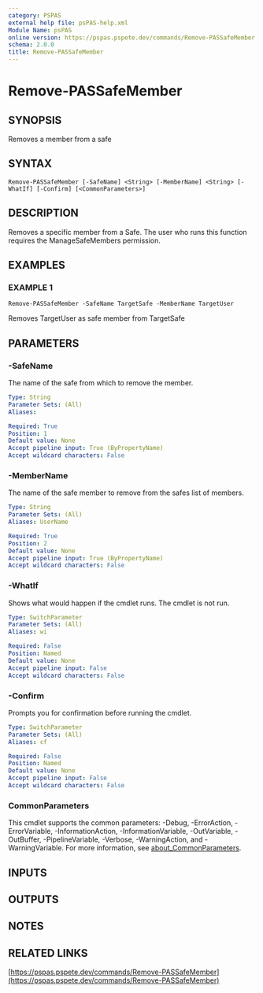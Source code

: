 ```yaml
---
category: PSPAS
external help file: psPAS-help.xml
Module Name: psPAS
online version: https://pspas.pspete.dev/commands/Remove-PASSafeMember
schema: 2.0.0
title: Remove-PASSafeMember
---
```


# Remove-PASSafeMember

## SYNOPSIS
Removes a member from a safe

## SYNTAX

```
Remove-PASSafeMember [-SafeName] <String> [-MemberName] <String> [-WhatIf] [-Confirm] [<CommonParameters>]
```

## DESCRIPTION
Removes a specific member from a Safe.
The user who runs this function requires the ManageSafeMembers
permission.

## EXAMPLES

### EXAMPLE 1
```
Remove-PASSafeMember -SafeName TargetSafe -MemberName TargetUser
```

Removes TargetUser as safe member from TargetSafe

## PARAMETERS

### -SafeName
The name of the safe from which to remove the member.

```yaml
Type: String
Parameter Sets: (All)
Aliases:

Required: True
Position: 1
Default value: None
Accept pipeline input: True (ByPropertyName)
Accept wildcard characters: False
```

### -MemberName
The name of the safe member to remove from the safes list of members.

```yaml
Type: String
Parameter Sets: (All)
Aliases: UserName

Required: True
Position: 2
Default value: None
Accept pipeline input: True (ByPropertyName)
Accept wildcard characters: False
```

### -WhatIf
Shows what would happen if the cmdlet runs.
The cmdlet is not run.

```yaml
Type: SwitchParameter
Parameter Sets: (All)
Aliases: wi

Required: False
Position: Named
Default value: None
Accept pipeline input: False
Accept wildcard characters: False
```

### -Confirm
Prompts you for confirmation before running the cmdlet.

```yaml
Type: SwitchParameter
Parameter Sets: (All)
Aliases: cf

Required: False
Position: Named
Default value: None
Accept pipeline input: False
Accept wildcard characters: False
```

### CommonParameters
This cmdlet supports the common parameters: -Debug, -ErrorAction, -ErrorVariable, -InformationAction, -InformationVariable, -OutVariable, -OutBuffer, -PipelineVariable, -Verbose, -WarningAction, and -WarningVariable. For more information, see [about_CommonParameters](http://go.microsoft.com/fwlink/?LinkID=113216).

## INPUTS

## OUTPUTS

## NOTES

## RELATED LINKS

[https://pspas.pspete.dev/commands/Remove-PASSafeMember](https://pspas.pspete.dev/commands/Remove-PASSafeMember)

